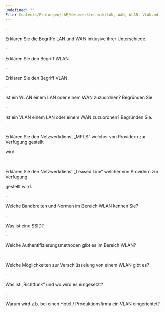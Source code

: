 ```yaml
---
undefined: ""
File: Contents/Prüfungen/LAP/Netzwerktechnik/LAN, WAN, WLAN, VLAN.md
---
```



·

Erklären Sie die Begriffe LAN und WAN inklusive ihrer Unterschiede.

·

Erklären Sie den Begriff WLAN.

·

Erklären Sie den Begriff VLAN.

·

Ist ein WLAN einem LAN oder einem WAN zuzuordnen? Begründen Sie.

·

Ist ein VLAN einem LAN oder einem WAN zuzuordnen? Begründen Sie.

·

Erklären Sie den Netzwerkdienst „MPLS“ welcher von Providern zur Verfügung gestellt

wird.

·

Erklären Sie den Netzwerkdienst „Leased Line“ welcher von Providern zur Verfügung

gestellt wird.

·

Welche Bandbreiten und Normen im Bereich WLAN kennen Sie?

·

Was ist eine SSID?

·

Welche Authentifizierungsmethoden gibt es im Bereich WLAN?

·

Welche Möglichkeiten zur Verschlüsselung von einem WLAN gibt es?

·

Was ist „Richtfunk“ und wo wird es eingesetzt?

·

Warum wird z.b. bei einen Hotel / Produktionsfirma ein VLAN eingerichtet?
